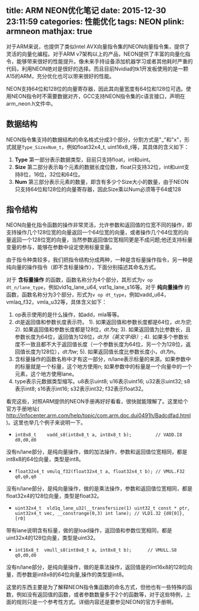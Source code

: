 title: ARM NEON优化笔记
date: 2015-12-30 23:11:59
categories: 性能优化
tags: NEON
plink: armneon
mathjax: true
---

对于ARM来说，也提供了类似Intel AVX向量指令集的NEON向量指令集，提供了灵活的向量化编程。对于ARM v7架构以上的产品，NEON提供了丰富的向量化指令，能够带来很好的性能提升。像未来手持设备添加机器学习或者其他耗时严重的代码，利用NEON绝对是很好的选择。而且目前Nvidia的tk1开发板使用的是一颗A15的ARM，充分优化也可以带来很好的性能。

NEON支持64位和128位的向量寄存器，因此其向量宽度有64位和128位可选。使用NEON指令时不需要数据对齐，GCC支持NEON指令集的c语言接口，声明在arm\_neon.h文件中。

## 数据结构

NEON指令集支持的数据结构的命名格式分成3个部分，分割方式是"\_"和"x"，形式就是`Type_SizexNum_t`，例如float32x4_t, uint16x8_t等，其具体的含义如下：
1. **Type** 第一部分表示数据类型，目前只支持float，int和uint。
2. **Size** 第二部分表示每个元素的数据长度位数，float只支持32位，int和uint支持8位，16位，32位和64位。
3. **Num** 第三部分表示元素的数量，即含有多少个Size大小的数量，由于NEON只支持64位和128位的向量寄存器，因此Size乘以Num必须等于64或128


## 指令结构

NEON向量化指令函数的操作非常灵活，允许参数和返回值的位宽不同的操作，即支持操作几个128位宽的向量返回一个64位宽的向量，或者操作几个64位宽的向量返回一个128位宽的向量，当然参数返回值位宽相同更是不成问题;他还支持标量变量的参与，能够在参数中设定使用标量变量。

由于指令种类较多，我们把指令结构分成两种，一种是含标量操作指令，另一种是纯向量的操作指令（即不含标量操作），下面分别描述其命名方式。

对于 **含标量操作** 的函数，函数名称分为4个部分，其形式为`v op dt_n/lane_type`，例如vld1q_lane_u64, vst1q_lane_s16等。对于 **纯向量操作** 的函数，函数名称分为3个部分，形式为`v op dt_type`，例如vadd_u64，vmlaq_f32，vmla_u32等，具体含义如下：
1. op表示使用的是什么操作，如add，mla等等。
2. dt是返回值和参数长度表示符。
  1). 如果返回值和参数长度都是64位，*dt为空*;
  2). 如果返回值和参数长度都是128位，*dt为q*;
  3). 如果返回值为比参数长，且参数长度为64位，返回值为128位，*dt为l（英文字母l）*;
  4). 如果多个参数长度不一致且都不大于返回值长度（一个参数长度为64位，另一个为128位，返回值长度为128位），*dt为w*;
  5). 如果返回值长度比参数长度小，*dt为n*。
3. 含标量操作的函数名称中才有这一部分，n/lane表示标量的来源。如果参数中的标量就是一个标量，这个地方使用n; 如果参数中的标量是一个向量中的一个元素，这个地方使用lane。
4. type表示元数据类型缩写。u8表示uint8; u16表示uint16; u32表示uint32; s8表示int8; s16表示int16; s32表示int32; f32表示float32。


看完这些，对照ARM提供的NEON手册再好好看看，很快就能理解了。这里给个官方手册地址( http://infocenter.arm.com/help/topic/com.arm.doc.dui0491h/Badcdfad.html )。这里也举几个例子来说明一下。

+ `int8x8_t    vadd_s8(int8x8_t a, int8x8_t b);         // VADD.I8 d0,d0,d0 `

没有n/lane部分，是纯向量操作，做的加法操作，参数和返回值位宽相同，都是int8x8的64位向量，类型是int8。

+ `float32x4_t vmulq_f32(float32x4_t a, float32x4_t b); // VMUL.F32 q0,q0,q0`

没有n/lane部分，是纯向量操作，做的是乘法操作，参数和返回值位宽相同，都是float32x4的128位向量，类型是float32。

+ `uint32x4_t  vld1q_lane_u32(__transfersize(1) uint32_t const * ptr, uint32x4_t vec, __constrange(0,3) int lane); // VLD1.32 {d0[0]}, [r0]`

带有lane说明含有标量，做的是load操作，返回值和参数位宽相同，都是uint32x4的128位向量，类型是uint32。

+ `int16x8_t  vmull_s8(int8x8_t a, int8x8_t b);      // VMULL.S8 q0,d0,d0 `

没有n/lane部分，是纯向量操作，做的是乘法操作，返回值是的int16x8的128位向量，而参数是int8x8的64位向量,操作的类型是int8。

这里的东西主要是为了解释NEON指令集函数的命名方式，但他也有一些特殊的函数，例如没有返回值的函数，或者参数数量多于2个的函数等，对于这些特例，上面的规则只是一个参考性方式。详细内容还是要参见NEON的官方手册啊。

